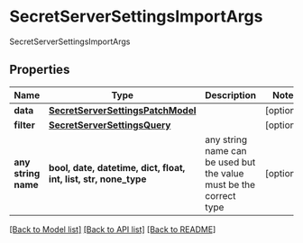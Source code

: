 # SecretServerSettingsImportArgs

SecretServerSettingsImportArgs

## Properties
Name | Type | Description | Notes
------------ | ------------- | ------------- | -------------
**data** | [**SecretServerSettingsPatchModel**](SecretServerSettingsPatchModel.md) |  | [optional] 
**filter** | [**SecretServerSettingsQuery**](SecretServerSettingsQuery.md) |  | [optional] 
**any string name** | **bool, date, datetime, dict, float, int, list, str, none_type** | any string name can be used but the value must be the correct type | [optional]

[[Back to Model list]](../README.md#documentation-for-models) [[Back to API list]](../README.md#documentation-for-api-endpoints) [[Back to README]](../README.md)


